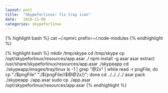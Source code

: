 ```yaml
---
layout: post
title:  "Skypeforlinux: fix tray icon"
date:   2018-11-08
categories: skypeforlinux
---
```


{% highlight bash %}
cat ~/.npmrc
  prefix=~/.node-modules
{% endhighlight %}

{% highlight bash %}
mkdir /tmp/skype
cd /tmp/skype
cp /opt/skypeforlinux/resources/app.asar ./
npm install -g asar
asar extract /usr/share/skypeforlinux/resources/app.asar ./skypeapp
cd ./skypeapp/images/tray/linux
ls -1 | grep "@2x" | while read -r pngFile; do cp "./$pngFile" "./${pngFile//$@@2x/}"; done
cd ../../../../
asar pack ./skypeapp ./app.asar
sudo cp ./app.asar /opt/skypeforlinux/resources/app.asar
{% endhighlight %}
